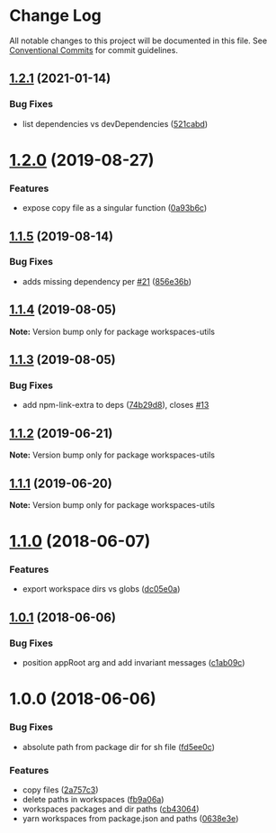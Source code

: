 # Change Log

All notable changes to this project will be documented in this file.
See [Conventional Commits](https://conventionalcommits.org) for commit guidelines.

<a name="1.2.1"></a>
## [1.2.1](https://github.com/projects/DavideDaniel/repos/oss-projects/compare/diff?targetBranch=refs%2Ftags%2Fworkspaces-utils@1.2.0&sourceBranch=refs%2Ftags%2Fworkspaces-utils@1.2.1) (2021-01-14)


### Bug Fixes

* list dependencies vs devDependencies ([521cabd](https://github.com/projects/DavideDaniel/repos/oss-projects/commits/521cabd))




<a name="1.2.0"></a>
# [1.2.0](https://github.com/projects/DavideDaniel/repos/oss-projects/compare/diff?targetBranch=refs%2Ftags%2Fworkspaces-utils@1.1.5&sourceBranch=refs%2Ftags%2Fworkspaces-utils@1.2.0) (2019-08-27)


### Features

* expose copy file as a singular function ([0a93b6c](https://github.com/projects/DavideDaniel/repos/oss-projects/commits/0a93b6c))




<a name="1.1.5"></a>
## [1.1.5](https://github.com/projects/DavideDaniel/repos/oss-projects/compare/diff?targetBranch=refs%2Ftags%2Fworkspaces-utils@1.1.4&sourceBranch=refs%2Ftags%2Fworkspaces-utils@1.1.5) (2019-08-14)


### Bug Fixes

* adds missing dependency per [#21](https://github.com/DavideDaniel/oss-projects/issues/21) ([856e36b](https://github.com/projects/DavideDaniel/repos/oss-projects/commits/856e36b))




<a name="1.1.4"></a>
## [1.1.4](https://github.com/projects/DavideDaniel/repos/oss-projects/compare/diff?targetBranch=refs%2Ftags%2Fworkspaces-utils@1.1.3&sourceBranch=refs%2Ftags%2Fworkspaces-utils@1.1.4) (2019-08-05)




**Note:** Version bump only for package workspaces-utils

<a name="1.1.3"></a>
## [1.1.3](https://github.com/projects/DavideDaniel/repos/oss-projects/compare/diff?targetBranch=refs%2Ftags%2Fworkspaces-utils@1.1.2&sourceBranch=refs%2Ftags%2Fworkspaces-utils@1.1.3) (2019-08-05)


### Bug Fixes

* add npm-link-extra to deps ([74b29d8](https://github.com/projects/DavideDaniel/repos/oss-projects/commits/74b29d8)), closes [#13](https://github.com/DavideDaniel/oss-projects/issues/13)




<a name="1.1.2"></a>
## [1.1.2](https://github.com/projects/DavideDaniel/repos/oss-projects/compare/diff?targetBranch=refs%2Ftags%2Fworkspaces-utils@1.1.1&sourceBranch=refs%2Ftags%2Fworkspaces-utils@1.1.2) (2019-06-21)




**Note:** Version bump only for package workspaces-utils

<a name="1.1.1"></a>
## [1.1.1](https://github.com/projects/DavideDaniel/repos/oss-projects/compare/diff?targetBranch=refs%2Ftags%2Fworkspaces-utils@1.1.0&sourceBranch=refs%2Ftags%2Fworkspaces-utils@1.1.1) (2019-06-20)




**Note:** Version bump only for package workspaces-utils

<a name="1.1.0"></a>
# [1.1.0](https://github.com/projects/DavideDaniel/repos/oss-projects/compare/diff?targetBranch=refs%2Ftags%2Fworkspaces-utils@1.0.1&sourceBranch=refs%2Ftags%2Fworkspaces-utils@1.1.0) (2018-06-07)


### Features

* export workspace dirs vs globs ([dc05e0a](https://github.com/projects/DavideDaniel/repos/oss-projects/commits/dc05e0a))




<a name="1.0.1"></a>
## [1.0.1](https://github.com/projects/DavideDaniel/repos/oss-projects/compare/diff?targetBranch=refs%2Ftags%2Fworkspaces-utils@1.0.0&sourceBranch=refs%2Ftags%2Fworkspaces-utils@1.0.1) (2018-06-06)


### Bug Fixes

* position appRoot arg and add invariant messages ([c1ab09c](https://github.com/projects/DavideDaniel/repos/oss-projects/commits/c1ab09c))




<a name="1.0.0"></a>
# 1.0.0 (2018-06-06)


### Bug Fixes

* absolute path from package dir for sh file ([fd5ee0c](https://github.com/projects/DavideDaniel/repos/oss-projects/commits/fd5ee0c))


### Features

* copy files ([2a757c3](https://github.com/projects/DavideDaniel/repos/oss-projects/commits/2a757c3))
* delete paths in workspaces ([fb9a06a](https://github.com/projects/DavideDaniel/repos/oss-projects/commits/fb9a06a))
* workspaces packages and dir paths ([cb43064](https://github.com/projects/DavideDaniel/repos/oss-projects/commits/cb43064))
* yarn workspaces from package.json and paths ([0638e3e](https://github.com/projects/DavideDaniel/repos/oss-projects/commits/0638e3e))
